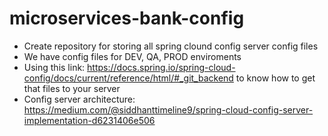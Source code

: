 # microservices-bank-config
* Create repository for storing all spring clound config server config files
* We have config files for DEV, QA, PROD enviroments
* Using this link: https://docs.spring.io/spring-cloud-config/docs/current/reference/html/#_git_backend to know how to get that files to your server
* Config server architecture: https://medium.com/@siddhanttimeline9/spring-cloud-config-server-implementation-d6231406e506

